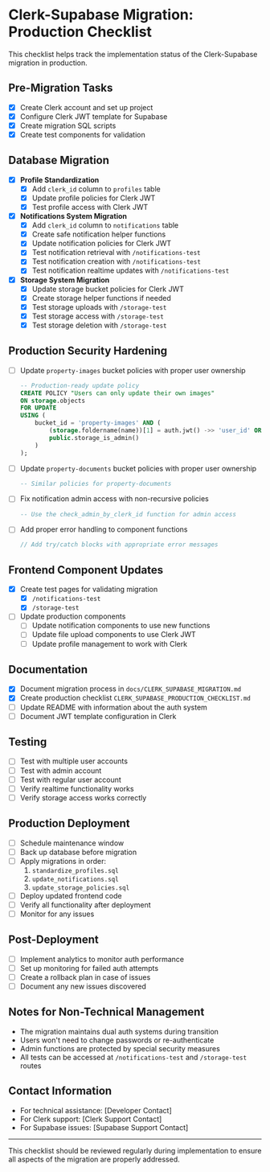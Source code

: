 # Clerk-Supabase Migration: Production Checklist

This checklist helps track the implementation status of the Clerk-Supabase migration in production.

## Pre-Migration Tasks

- [x] Create Clerk account and set up project
- [x] Configure Clerk JWT template for Supabase
- [x] Create migration SQL scripts
- [x] Create test components for validation

## Database Migration 

- [x] **Profile Standardization**
  - [x] Add `clerk_id` column to `profiles` table
  - [x] Update profile policies for Clerk JWT
  - [x] Test profile access with Clerk JWT

- [x] **Notifications System Migration**
  - [x] Add `clerk_id` column to `notifications` table
  - [x] Create safe notification helper functions
  - [x] Update notification policies for Clerk JWT
  - [x] Test notification retrieval with `/notifications-test`
  - [x] Test notification creation with `/notifications-test`
  - [x] Test notification realtime updates with `/notifications-test`

- [x] **Storage System Migration**
  - [x] Update storage bucket policies for Clerk JWT
  - [x] Create storage helper functions if needed
  - [x] Test storage uploads with `/storage-test`
  - [x] Test storage access with `/storage-test`
  - [x] Test storage deletion with `/storage-test`

## Production Security Hardening

- [ ] Update `property-images` bucket policies with proper user ownership
  ```sql
  -- Production-ready update policy
  CREATE POLICY "Users can only update their own images"
  ON storage.objects
  FOR UPDATE
  USING (
      bucket_id = 'property-images' AND (
          (storage.foldername(name))[1] = auth.jwt() ->> 'user_id' OR
          public.storage_is_admin()
      )
  );
  ```

- [ ] Update `property-documents` bucket policies with proper user ownership
  ```sql
  -- Similar policies for property-documents
  ```

- [ ] Fix notification admin access with non-recursive policies
  ```sql
  -- Use the check_admin_by_clerk_id function for admin access
  ```

- [ ] Add proper error handling to component functions
  ```typescript
  // Add try/catch blocks with appropriate error messages
  ```

## Frontend Component Updates

- [x] Create test pages for validating migration
  - [x] `/notifications-test`
  - [x] `/storage-test`

- [ ] Update production components
  - [ ] Update notification components to use new functions
  - [ ] Update file upload components to use Clerk JWT
  - [ ] Update profile management to work with Clerk

## Documentation

- [x] Document migration process in `docs/CLERK_SUPABASE_MIGRATION.md`
- [x] Create production checklist `CLERK_SUPABASE_PRODUCTION_CHECKLIST.md`
- [ ] Update README with information about the auth system
- [ ] Document JWT template configuration in Clerk

## Testing

- [ ] Test with multiple user accounts
- [ ] Test with admin account
- [ ] Test with regular user account
- [ ] Verify realtime functionality works
- [ ] Verify storage access works correctly

## Production Deployment

- [ ] Schedule maintenance window
- [ ] Back up database before migration
- [ ] Apply migrations in order:
  1. `standardize_profiles.sql`
  2. `update_notifications.sql`
  3. `update_storage_policies.sql`
- [ ] Deploy updated frontend code
- [ ] Verify all functionality after deployment
- [ ] Monitor for any issues

## Post-Deployment

- [ ] Implement analytics to monitor auth performance
- [ ] Set up monitoring for failed auth attempts
- [ ] Create a rollback plan in case of issues
- [ ] Document any new issues discovered

## Notes for Non-Technical Management

- The migration maintains dual auth systems during transition
- Users won't need to change passwords or re-authenticate
- Admin functions are protected by special security measures
- All tests can be accessed at `/notifications-test` and `/storage-test` routes

## Contact Information

- For technical assistance: [Developer Contact]
- For Clerk support: [Clerk Support Contact]
- For Supabase issues: [Supabase Support Contact]

---

This checklist should be reviewed regularly during implementation to ensure all aspects of the migration are properly addressed.